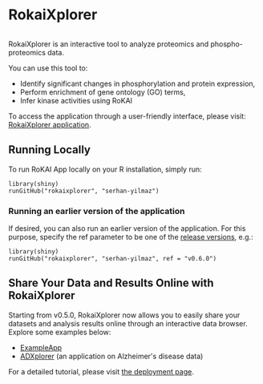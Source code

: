 # RokaiXplorer
<img href="images/rokaixplorer_7_wonders.png" width = "600"></img>

RokaiXplorer is an interactive tool to analyze proteomics and phospho-proteomics data.

You can use this tool to:
- Identify significant changes in phosphorylation and protein expression,
- Perform enrichment of gene ontology (GO) terms,
- Infer kinase activities using RoKAI

To access the application through a user-friendly interface, please visit: [RokaiXplorer application](http://explorer.rokai.io). 

## Running Locally
To run RoKAI App locally on your R installation, simply run:
```
library(shiny)
runGitHub("rokaixplorer", "serhan-yilmaz")
```
### Running an earlier version of the application
If desired, you can also run an earlier version of the application. For this purpose, specify the ref parameter to be one of the [release versions](https://github.com/serhan-yilmaz/RokaiApp/releases), e.g.:
```
library(shiny)
runGitHub("rokaixplorer", "serhan-yilmaz", ref = "v0.6.0")
```

## Share Your Data and Results Online with RokaiXplorer
Starting from v0.5.0, RokaiXplorer now allows you to easily share your datasets and analysis results online through an interactive data browser. Explore some examples below:

 - [ExampleApp](https://serhan-yilmaz.shinyapps.io/exampleapp/)
 - [ADXplorer](https://yilmazs.shinyapps.io/ADXplorer/) (an application on Alzheimer's disease data)
 
  For a detailed tutorial, please visit <a href = 'https://github.com/serhan-yilmaz/RokaiXplorer/blob/main/deploy/README.md' target = "_">the deployment page</a>.
